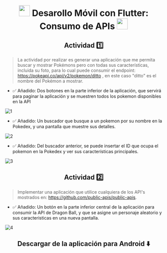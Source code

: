 <h1 align="center">
  <img src="https://github.com/user-attachments/assets/9c8536bb-fb6a-4e37-933c-dbc3ff9bf152" height="35px">
   Desarollo Móvil con Flutter: Consumo de APIs 
  <img src="https://github.com/user-attachments/assets/9c8536bb-fb6a-4e37-933c-dbc3ff9bf152" height="35px">
</h1>
<h2 align="center"> Actividad 1️⃣ </h2>

> La actividad por realizar es generar una aplicación que me permita buscar y mostrar Pokémons pero con todas sus características, incluida su foto, para lo cual puede consumir el endpoint: https://pokeapi.co/api/v2/pokemon/ditto , en este caso "ditto" es el nombre del Pokémon a mostrar.

- ✅ Añadido: Dos botones en la parte inferior de la aplicación, que servirá para paginar la aplicación y se muestren todos los pokemon disponibles en la API 

![1](https://github.com/user-attachments/assets/266f2504-c318-4fe9-8391-6352679a3235)

- ✅ Añadido: Un buscador que busque a un pokemon por su nombre en la Pokedex, y una pantalla que muestre sus detalles.

![2](https://github.com/user-attachments/assets/d073e6da-c0ba-491e-bb67-6e02e6041cd5)

- ✅ Añadido: Del buscador anterior, se puede insertar el ID que ocupa el pokemon en la Pokedex y ver sus características principales.

![3](https://github.com/user-attachments/assets/6b461db0-9006-40cd-86af-bd4ee5841036)

<h2 align="center"> Actividad 2️⃣ </h2>

> Implementar una aplicación que utilice cualquiera de los API's mostrados en: https://github.com/public-apis/public-apis.

- ✅ Añadido: Un botón en la parte inferior central de la aplicación para consumir la API de Dragon Ball, y que se asigne un personaje aleatorio y sus caracteristicas en una nueva pantalla.

![4](https://github.com/user-attachments/assets/888298d9-d1fd-4437-aa10-ab348c18d886)

<h2 align="center"> Descargar de la aplicación para Android ⬇️ </h2>
